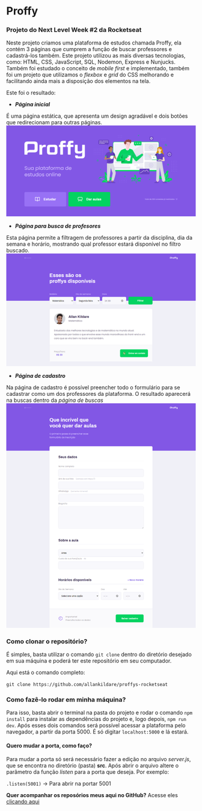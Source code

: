 # Proffy
### Projeto do Next Level Week #2 da Rocketseat

Neste projeto criamos uma plataforma de estudos chamada Proffy, ela contém 3 páginas que cumprem a função de buscar professores e cadastrá-los também. Este projeto utilizou as mais diversas tecnologias, como: HTML, CSS, JavaScript, SQL, Nodemon, Express e Nunjucks.
Também foi estudado o conceito de *mobile first* e implementado, também foi um projeto que utilizamos o *flexbox* e *grid* do CSS melhorando e facilitando ainda mais a disposição dos elementos na tela.

Este foi o resultado:
- ***Página inicial***

É uma página estática, que apresenta um design agradável e dois botões que redirecionam para outras páginas.
![](/github_prints/pagina_principal.PNG)

- ***Página para busca de profesores***

Esta página permite a filtragem de professores a partir da disciplina, dia da semana e horário, mostrando qual professor estará disponível no filtro buscado.
![](/github_prints/pagina_estudar.png)

- ***Página de cadastro***

Na página de cadastro é possível preencher todo o formulário para se cadastrar como um dos professores da plataforma. O resultado aparecerá na buscas dentro da *página de buscas*
![](/github_prints/pagina_cadastro.png)

### Como clonar o repositório?
É simples, basta utilizar o comando `git clone` dentro do diretório desejado em sua máquina e poderá ter este repositório em seu computador. 

Aqui está o comando completo:

`git clone https://github.com/allankildare/proffys-rocketseat`

### Como fazê-lo rodar em minha máquina?
Para isso, basta abrir o terminal na pasta do projeto e rodar o comando `npm install` para instalar as dependências do projeto e, logo depois, `npm run dev`. Após esses dois comandos será possível acessar a plataforma pelo navegador, a partir da porta 5000. É só digitar `localhost:5000` e lá estará.

#### Quero mudar a porta, como faço?
Para mudar a porta só será necessário fazer a edição no arquivo *server.js*, que se encontra no diretório (pasta) **src**. Após abrir o arquivo altere o parâmetro da função *listen* para a porta que deseja. Por exemplo:

`.listen(5001)` -> Para abrir na portar 5001

**Quer acompanhar os reposórios meus aqui no GitHub?** Acesse eles [clicando aqui](https://github.com/allankildare?tab=repositories)
